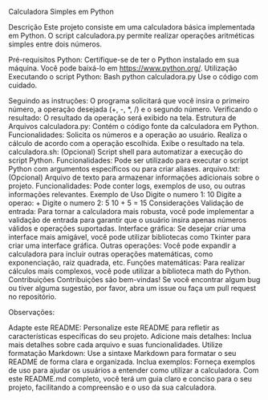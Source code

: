Calculadora Simples em Python

Descrição
Este projeto consiste em uma calculadora básica implementada em Python. O script calculadora.py permite realizar operações aritméticas simples entre dois números.

Pré-requisitos
Python: Certifique-se de ter o Python instalado em sua máquina. Você pode baixá-lo em https://www.python.org/.
Utilização
Executando o script Python:
Bash
python calculadora.py
Use o código com cuidado.

Seguindo as instruções: O programa solicitará que você insira o primeiro número, a operação desejada (+, -, *, /) e o segundo número.
Verificando o resultado: O resultado da operação será exibido na tela.
Estrutura de Arquivos
calculadora.py:
Contém o código fonte da calculadora em Python.
Funcionalidades:
Solicita os números e a operação ao usuário.
Realiza o cálculo de acordo com a operação escolhida.
Exibe o resultado na tela.
calculadora.sh:
(Opcional) Script shell para automatizar a execução do script Python.
Funcionalidades:
Pode ser utilizado para executar o script Python com argumentos específicos ou para criar aliases.
arquivo.txt:
(Opcional) Arquivo de texto para armazenar informações adicionais sobre o projeto.
Funcionalidades:
Pode conter logs, exemplos de uso, ou outras informações relevantes.
Exemplo de Uso
Digite o numero 1: 10
Digite a operao: +
Digite o numero 2: 5
10 + 5 = 15
Considerações
Validação de entrada: Para tornar a calculadora mais robusta, você pode implementar a validação de entrada para garantir que o usuário insira apenas números válidos e operações suportadas.
Interface gráfica: Se desejar criar uma interface mais amigável, você pode utilizar bibliotecas como Tkinter para criar uma interface gráfica.
Outras operações: Você pode expandir a calculadora para incluir outras operações matemáticas, como exponenciação, raiz quadrada, etc.
Funções matemáticas: Para realizar cálculos mais complexos, você pode utilizar a biblioteca math do Python.
Contribuições
Contribuições são bem-vindas! Se você encontrar algum bug ou tiver alguma sugestão, por favor, abra um issue ou faça um pull request no repositório.

Observações:

Adapte este README: Personalize este README para refletir as características específicas do seu projeto.
Adicione mais detalhes: Inclua mais detalhes sobre cada arquivo e suas funcionalidades.
Utilize formatação Markdown: Use a sintaxe Markdown para formatar o seu README de forma clara e organizada.
Inclua exemplos: Forneça exemplos de uso para ajudar os usuários a entender como utilizar a calculadora.
Com este README.md completo, você terá um guia claro e conciso para o seu projeto, facilitando a compreensão e o uso da sua calculadora.

